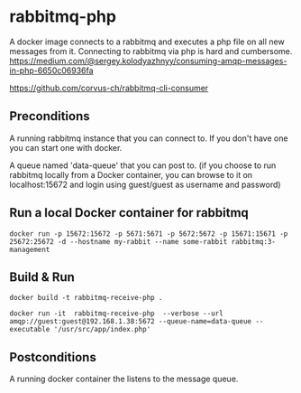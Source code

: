 # rabbitmq-php
A docker image connects to a rabbitmq and executes a php file
on all new messages from it. 
Connecting to rabbitmq via php is hard and cumbersome.
https://medium.com/@sergey.kolodyazhnyy/consuming-amqp-messages-in-php-6650c06936fa

https://github.com/corvus-ch/rabbitmq-cli-consumer

## Preconditions
A running rabbitmq instance that you can connect to. If you don't have one you can start one with docker.

A queue named 'data-queue' that you can post to. (if you choose to run rabbitmq locally from a Docker container, you can browse to it on localhost:15672 and login using guest/guest as username and password)

## Run a local Docker container for rabbitmq
```docker run -p 15672:15672 -p 5671:5671 -p 5672:5672 -p 15671:15671 -p 25672:25672 -d --hostname my-rabbit --name some-rabbit rabbitmq:3-management```


## Build & Run
```docker build -t rabbitmq-receive-php .```

```docker run -it  rabbitmq-receive-php  --verbose --url amqp://guest:guest@192.168.1.38:5672 --queue-name=data-queue --executable '/usr/src/app/index.php'```


## Postconditions
A running docker container the listens to the message queue. 
